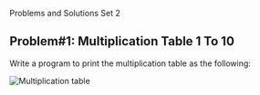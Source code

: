 Problems and Solutions Set 2

## Problem#1: Multiplication Table 1 To 10

Write a program to print the multiplication table as the following:

<img src = "./problem#1/problem1.png" alt = "Multiplication table">
